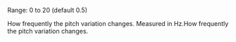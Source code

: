 Range: 0 to 20 (default 0.5)

How frequently the pitch variation changes. Measured in Hz.How frequently the pitch variation changes.
